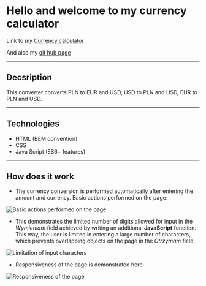 # Hello and welcome to my currency calculator
Link to my [Currency calculator](https://maxfadet.github.io/currency-converter/)

And also my  [git hub page](https://github.com/maxFadet/currency_calculator)

---

## Decsription
This converter converts PLN to EUR and USD, USD to PLN and USD, EUR to PLN and USD.

---

## Technologies
* HTML (BEM convention)
* CSS 
* Java Script (ES6+ features)

---

## How does it work

* The currency conversion is performed automatically after entering the amount and currency. Basic actions performed on the page:

![Basic actions performed on the page](https://github.com/maxFadet/currency_calculator/blob/main/image/Converter.gif "Converter") <br>

* This demonstrates the limited number of digits allowed for input in the *Wymieniam* field achieved by writing an additional **JavaScript** function.
This way, the user is limited in entering a large number of characters, which prevents overlapping objects on the page in the *Otrzymam* field.

![Limitation of input characters](https://github.com/maxFadet/currency_calculator/blob/main/image/ConverterActionNr1.gif "Action Number 1")


* Responsiveness of the page is demonstrated here:

![Responsiveness of the page](https://github.com/maxFadet/currency_calculator/blob/main/image/ConverterActionNr2.gif "Action Number 2")


